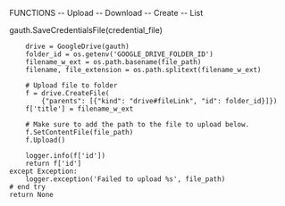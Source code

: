 FUNCTIONS
    -- Upload
    -- Download
    -- Create
    -- List

gauth.SaveCredentialsFile(credential_file)

        drive = GoogleDrive(gauth)
        folder_id = os.getenv('GOOGLE_DRIVE_FOLDER_ID')
        filename_w_ext = os.path.basename(file_path)
        filename, file_extension = os.path.splitext(filename_w_ext)

        # Upload file to folder
        f = drive.CreateFile(
            {"parents": [{"kind": "drive#fileLink", "id": folder_id}]})
        f['title'] = filename_w_ext

        # Make sure to add the path to the file to upload below.
        f.SetContentFile(file_path)
        f.Upload()

        logger.info(f['id'])
        return f['id']
    except Exception:
        logger.exception('Failed to upload %s', file_path)
    # end try
    return None